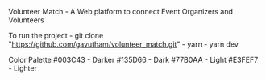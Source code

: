 Volunteer Match - A Web platform to connect Event Organizers and Volunteers

To run the project - git clone "https://github.com/gavutham/volunteer_match.git" - yarn - yarn dev

Color Palette
#003C43 - Darker
#135D66 - Dark
#77B0AA - Light
#E3FEF7 - Lighter
